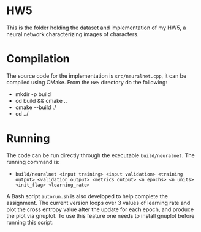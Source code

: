 # HW5
This is the folder holding the dataset and implementation of my HW5, a neural network characterizing images of characters.

# Compilation
The source code for the implementation is `src/neuralnet.cpp`, it can be compiled using CMake. From the `HW5` directory do the following:
- mkdir -p build
- cd build && cmake ..
- cmake --build ./
- cd ../

# Running
The code can be run directly through the executable `build/neuralnet`. The running command is:
- `build/neuralnet <input training> <input validation> <training output> <validation output> <metrics output> <n_epochs> <n_units> <init_flag> <learning_rate>`

A Bash script `autorun.sh` is also developed to help complete the assignment. The current version loops over 3 values of learning rate 
and plot the cross entropy value after the update for each epoch, and produce the plot via gnuplot. To use this feature one needs to 
install gnuplot before running this script.
